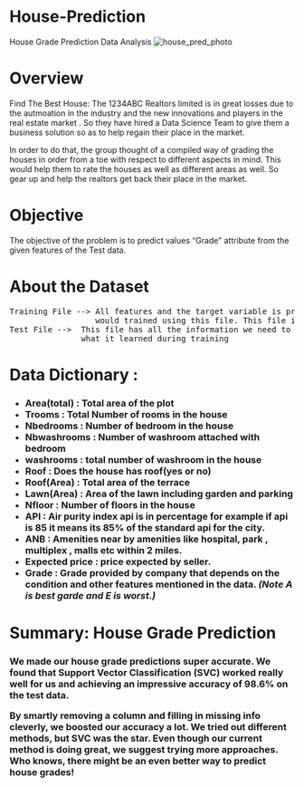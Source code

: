 # House-Prediction
House Grade Prediction Data Analysis
![house_pred_photo](https://github.com/Bobby-Rawat/House-Prediction/assets/147500429/4c3a1c3f-dba6-49b2-8622-7ce38516c522)
# Overview
Find The Best House: The 1234ABC Realtors limited is in great losses due to the autmoation in the industry and the new innovations and players in the real estate market . So they have hired a Data Science Team to give them a business solution so as to help regain their place in the market.

In order to do that, the group thought of a compiled way of grading the houses in order from a toe with respect to different aspects in mind. This would help them to rate the houses as well as different areas as well. So gear up and help the realtors get back their place in the market.

# Objective 
The objective of the problem is to predict values “Grade” attribute from the given features of the Test data.

# About the Dataset
<pre>Training File --> All features and the target variable is present in this file. Machine learning model 
                  would trained using this file. This file is to be used for training and validation.
Test File -->  This file has all the information we need to check how well the model works, based on 
               what it learned during training</pre>

<h1>Data Dictionary :</h1>
<h3>

*   Area(total) : Total area of the plot
*   Trooms : Total Number of rooms in the house
*   Nbedrooms : Number of bedroom in the house
*   Nbwashrooms : Number of washroom attached with bedroom
*   washrooms : total number of washroom in the house
* Roof : Does the house has roof(yes or no)
* Roof(Area) : Total area of the terrace
* Lawn(Area) : Area of the lawn including garden and parking
* Nfloor : Number of floors in the house
* API : Air purity index api is in percentage for example if api is 85 it means its 85% of the standard api for the city.
* ANB : Amenities near by amenities like hospital, park , multiplex , malls etc within 2 miles.
* Expected price : price expected by seller.
* Grade : Grade provided by company that depends on the condition and other features mentioned in the data. *(Note A is best garde and E is worst.)*</h3>

<h1>Summary: House Grade Prediction</h1>

<h3><p>We made our house grade predictions super accurate. We found that Support Vector Classification (SVC) worked really well for us and achieving an impressive accuracy of 98.6% on the test data.</p>
<p>By smartly removing a column and filling in missing info cleverly, we boosted our accuracy a lot. We tried out different methods, but SVC was the star. Even though our current method is doing great, we suggest trying more approaches. Who knows, there might be an even better way to predict house grades!</p></h3>
